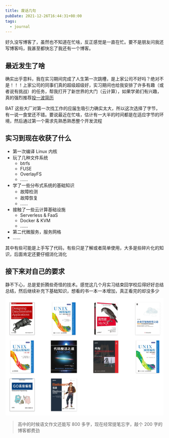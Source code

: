 ```yaml
---
title: 废话几句
pubDate: 2021-12-26T16:44:31+08:00
tags:
  - journal
---
```


好久没写博客了，虽然也不知道在忙啥，反正感觉是一直在忙。要不是朋友问我还写博客吗，我甚至都快忘了我还有一个博客。

## 最近发生了啥

确实出乎意料，我在实习期间完成了人生第一次跳槽，是上家公司不好吗？绝对不是！！！上家公司的同事们真的超级超级好，实习期间也给我安排了许多有趣（或者说有挑战）的任务，帮我打开了新世界的大门（云计算），如果学弟们有兴趣，真的强烈推荐[投一波简历](https://www.matpool.com/careers)

BAT 这些大厂对第一次找工作的应届生吸引力确实太大，所以这次选择了字节，有一说一食堂还不错。要说最近在忙啥，估计有一大半的时间都是在适应字节的环境，然后通过第一个需求先熟悉熟悉整个开发流程

<!-- more -->

## 实习到现在收获了什么

- 第一次编译 Linux 内核
- 玩了几种文件系统
  - btrfs
  - FUSE
  - OverlayFS
  - ......
- 学了一些分布式系统的基础知识
  - 故障检测
  - 故障恢复
  - ......
- 接触了一些云计算基础设施
  - Serverless & FaaS
  - Docker & KVM
  - ......
- 第二代微服务，服务网格
- ......

其中有些可能是上手写了代码，有些只是了解或者简单使用，大多是些碎片化的知识，后面肯定还要仔细消化消化

## 接下来对自己的要求

静不下心，总是爱折腾些奇怪的技术。感觉这几个月实习结束回学校后得好好总结总结，然后继续补充下基础知识，想看的书一本一本增加，真正看完的却没多少

![](./202206021150171.webp)

> 高中的时候语文作文还能写 800 多字，现在经常提笔忘字，敲个 200 字的博客都费劲
